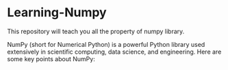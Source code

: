 # Learning-Numpy
This repository will teach you all the property of numpy library.


NumPy (short for Numerical Python) is a powerful Python library used extensively in scientific computing, data science, and engineering. Here are some key points about NumPy:
